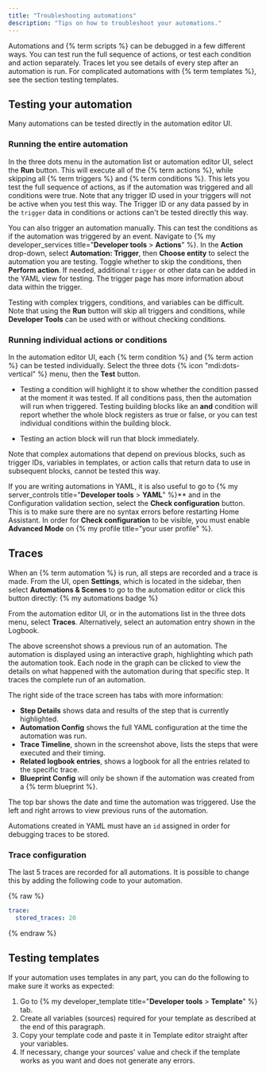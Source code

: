 ```yaml
---
title: "Troubleshooting automations"
description: "Tips on how to troubleshoot your automations."
---
```


Automations and {% term scripts %} can be debugged in a few different ways. You can test run the full sequence of actions, or test each condition and action separately. Traces let you see details of every step after an automation is run. For complicated automations with {% term templates %}, see the section testing templates.

## Testing your automation

Many automations can be tested directly in the automation editor UI.

### Running the entire automation

In the three dots menu in the automation list or automation editor UI, select the **Run** button. This will execute all of the {% term actions %}, while skipping all {% term triggers %} and {% term conditions %}. This lets you test the full sequence of actions, as if the automation was triggered and all conditions were true. Note that any trigger ID used in your triggers will not be active when you test this way. The Trigger ID or any data passed by in the `trigger` data in conditions or actions can't be tested directly this way.

You can also trigger an automation manually. This can test the conditions as if the automation was triggered by an event. Navigate to {% my developer_services title="**Developer tools** > **Actions**" %}. In the **Action** drop-down, select **Automation: Trigger**, then **Choose entity** to select the automation you are testing. Toggle whether to skip the conditions, then **Perform action**. If needed, additional `trigger` or other data can be added in the YAML view for testing. The trigger page has more information about data within the trigger.

Testing with complex triggers, conditions, and variables can be difficult. Note that using the **Run** button will skip all triggers and conditions, while **Developer Tools** can be used with or without checking conditions.

### Running individual actions or conditions

In the automation editor UI, each {% term condition %} and {% term action %} can be tested individually. Select the three dots {% icon "mdi:dots-vertical" %} menu, then the **Test** button.

- Testing a condition will highlight it to show whether the condition passed at the moment it was tested. If all conditions pass, then the automation will run when triggered. Testing building blocks like an **and** condition will report whether the whole block registers as true or false, or you can test individual conditions within the building block.

- Testing an action block will run that block immediately.

Note that complex automations that depend on previous blocks, such as trigger IDs, variables in templates, or action calls that return data to use in subsequent blocks, cannot be tested this way.

If you are writing automations in YAML, it is also useful to go to {% my server_controls title="**Developer tools** > **YAML**" %}** and in the Configuration validation section, select the **Check configuration** button. This is to make sure there are no syntax errors before restarting Home Assistant. In order for **Check configuration** to be visible, you must enable **Advanced Mode** on {% my profile title="your user profile" %}.

## Traces

When an {% term automation %} is run, all steps are recorded and a trace is made. From the UI, open **Settings**, which is located in the sidebar, then select **Automations & Scenes** to go to the automation editor or click this button directly: {% my automations badge %}

From the automation editor UI, or in the automations list in the three dots menu, select **Traces**. Alternatively, select an automation entry shown in the Logbook.



The above screenshot shows a previous run of an automation. The automation is displayed using an interactive graph, highlighting which path the automation took. Each node in the graph can be clicked to view the details on what happened with the automation during that specific step. It traces the complete run of an automation.

The right side of the trace screen has tabs with more information:

- **Step Details** shows data and results of the step that is currently highlighted.
- **Automation Config** shows the full YAML configuration at the time the automation was run.
- **Trace Timeline**, shown in the screenshot above, lists the steps that were executed and their timing.
- **Related logbook entries**, shows a logbook for all the entries related to the specific trace.
- **Blueprint Config** will only be shown if the automation was created from a {% term blueprint %}.

The top bar shows the date and time the automation was triggered. Use the left and right arrows to view previous runs of the automation.

Automations created in YAML must have an `id` assigned in order for debugging traces to be stored.

### Trace configuration

The last 5 traces are recorded for all automations. It is possible to change this by adding the following code to your automation.

{% raw %}

```yaml
trace:
  stored_traces: 20
```

{% endraw %}

## Testing templates

If your automation uses templates in any part, you can do the following to make sure it works as expected:

1. Go to {% my developer_template title="**Developer tools** > **Template**" %} tab.
2. Create all variables (sources) required for your template as described at the end of this paragraph.
3. Copy your template code and paste it in Template editor straight after your variables.
4. If necessary, change your sources' value and check if the template works as you want and does not generate any errors.
